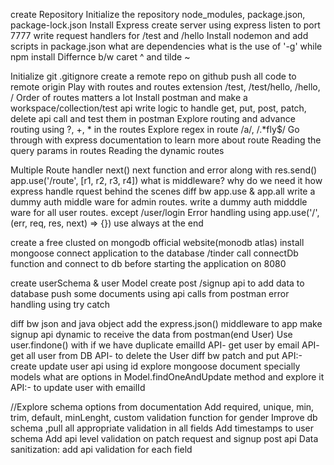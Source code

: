 create Repository
Initialize the repository
node_modules, package.json, package-lock.json
Install Express
create server using express
listen to port 7777
write request handlers for /test and /hello
Install nodemon and add scripts in package.json
what are dependencies
what is the use of '-g' while npm install
Differnce b/w caret ^ and tilde ~

Initialize git
.gitignore
create a remote repo on github
push all code to remote origin
Play with routes and routes extension /test, /test/hello, /hello, /
Order of routes matters a lot
Install postman and make a workspace/collection/test api
write logic to handle get, put, post, patch, delete api call and test them in postman
Explore routing and advance routing using ?, +, * in the routes
Explore regex in route /a/, /.*fly$/
Go through with express documentation to learn more about route
Reading the query params in routes
Reading the dynamic routes

Multiple Route handler
next()
next function and error along with res.send()
app.use('/route', [r1, r2, r3, r4])
what is middleware? why do we need it
how express handle rquest behind the scenes
diff bw app.use & app.all
write a dummy auth middle ware for admin routes.
write a dummy auth midddle ware for all user routes. except /user/login
Error handling using app.use('/', (err, req, res, next) => {}) use always at the end

create a free clusted on mongodb official website(monodb atlas)
install mongoose
connect application to the database <connectionURl>/tinder
call connectDb function and connect to db before starting the application on 8080

create userSchema & user Model
create post /signup api to add data to database
push some documents using api calls from postman
error handling using try catch

diff bw json and java object
add the express.json() middleware to app
make signup api dynamic to receive the data from postman(end User)
Use user.findone() with if we have duplicate emailId 
API- get user by email
API- get all user from DB
API- to delete the User
diff bw patch and put
API:- create update user api using id
explore mongoose document specially models
what are options in Model.findOneAndUpdate method and explore it
API:- to update user with emailId

//Explore schema options from documentation
Add required, unique, min, trim, default, minLenght, custom validation function for gender
Improve db schema ,pull all appropriate validation in all fields
Add timestamps to user schema
Add api level validation on patch request and signup post api
Data sanitization: add api validation for each field